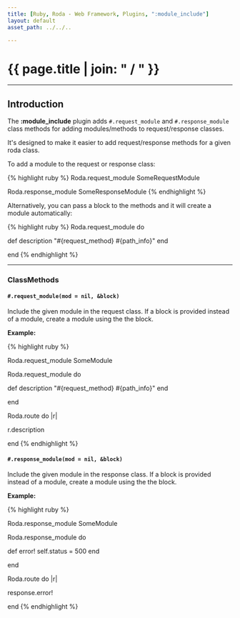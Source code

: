 ```yaml
---
title: [Ruby, Roda - Web Framework, Plugins, ":module_include"]
layout: default
asset_path: ../../..

---
```


# {{ page.title | join: " / " }}

---- 

## Introduction


The **:module_include** plugin adds `#.request_module` and `#.response_module` class methods for adding 
modules/methods to request/response classes.  

It's designed to make it easier to add request/response methods for a given roda class.  

To add a module to the request or response class:

{% highlight ruby %}
Roda.request_module SomeRequestModule

Roda.response_module SomeResponseModule
{% endhighlight %}

Alternatively, you can pass a block to the methods and it will create a module automatically:

{% highlight ruby %}
Roda.request_module do

  def description
    "#{request_method} #{path_info}"
  end
  
end
{% endhighlight %}


---

### ClassMethods


#### `#.request_module(mod = nil, &block)`

Include the given module in the request class. If a block is provided instead of a module, create a 
module using the the block. 

**Example:**


{% highlight ruby %}

Roda.request_module SomeModule

Roda.request_module do
  
  def description
    "#{request_method} #{path_info}"
  end
  
end

Roda.route do |r|
  
  r.description
  
end
{% endhighlight %}



#### `#.response_module(mod = nil, &block)`

Include the given module in the response class. If a block is provided instead of a module, create a 
module using the the block. 

**Example:**

{% highlight ruby %}

Roda.response_module SomeModule

Roda.response_module do
  
  def error!
    self.status = 500
  end
  
end

Roda.route do |r|
  
  response.error!
  
end
{% endhighlight %}

